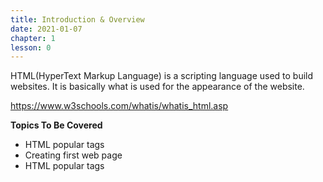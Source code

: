 ```yaml
---
title: Introduction & Overview
date: 2021-01-07
chapter: 1
lesson: 0
---
```


HTML(HyperText Markup Language) is a scripting language used to build websites. It is basically what is used for the appearance of the website.

https://www.w3schools.com/whatis/whatis_html.asp

**Topics To Be Covered**

* HTML popular tags
* Creating first web page
* HTML popular tags